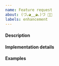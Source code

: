 ```yaml
---
name: Feature request
about: (づ｡◕‿‿◕｡)づ 💎✨
labels: enhancement
---
```


<!--
Thank you for your interest in Warpgate!
Please fill the template below:
-->


#### Description
<!-- Please be as detailed as possible. -->



#### Implementation details
<!-- How would you like to this feature implemented? -->



#### Examples
<!-- If you know other products who implement this feature, you can reference them here (optional) -->


